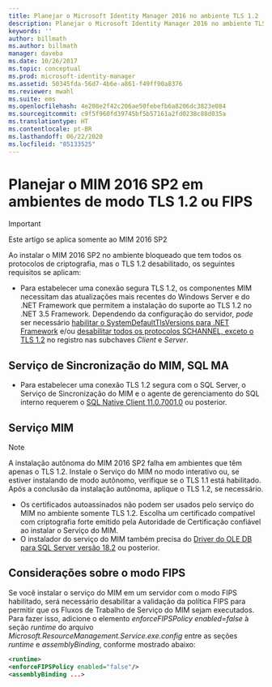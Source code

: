 ```yaml
---
title: Planejar o Microsoft Identity Manager 2016 no ambiente TLS 1.2 | Microsoft Docs
description: Planejar o Microsoft Identity Manager 2016 no ambiente TLS 1.2
keywords: ''
author: billmath
ms.author: billmath
manager: daveba
ms.date: 10/26/2017
ms.topic: conceptual
ms.prod: microsoft-identity-manager
ms.assetid: 50345fda-56d7-4b6e-a861-f49ff90a8376
ms.reviewer: mwahl
ms.suite: ems
ms.openlocfilehash: 4e208e2f42c206ae50febefb6a8206dc3823e084
ms.sourcegitcommit: c9f5f960fd39745bf5b57161a2fd0238c88d035a
ms.translationtype: HT
ms.contentlocale: pt-BR
ms.lasthandoff: 06/22/2020
ms.locfileid: "85133525"
---
```

# <a name="planning-mim-2016-sp2-in-tls-12-or-fips-mode-environments"></a>Planejar o MIM 2016 SP2 em ambientes de modo TLS 1.2 ou FIPS


> [!IMPORTANT]
> Este artigo se aplica somente ao MIM 2016 SP2

Ao instalar o MIM 2016 SP2 no ambiente bloqueado que tem todos os protocolos de criptografia, mas o TLS 1.2 desabilitado, os seguintes requisitos se aplicam:
- Para estabelecer uma conexão segura TLS 1.2, os componentes MIM necessitam das atualizações mais recentes do Windows Server e do .NET Framework que permitem a instalação do suporte ao TLS 1.2 no .NET 3.5 Framework. Dependendo da configuração do servidor, *pode* ser necessário [habilitar o SystemDefaultTlsVersions para .NET Framework](https://support.microsoft.com/help/3154520/support-for-tls-system-default-versions-included-in-the-net-framework) e/ou [desabilitar todos os protocolos SCHANNEL, exceto o TLS 1.2](https://docs.microsoft.com/windows-server/security/tls/tls-registry-settings) no registro nas subchaves *Client* e *Server*.

## <a name="mim-synchronization-service-sql-ma"></a>Serviço de Sincronização do MIM, SQL MA

- Para estabelecer uma conexão TLS 1.2 segura com o SQL Server, o Serviço de Sincronização do MIM e o agente de gerenciamento do SQL interno requerem o [SQL Native Client 11.0.7001.0](https://www.microsoft.com/download/details.aspx?id=50402) ou posterior.

## <a name="mim-service"></a>Serviço MIM
   >[!NOTE]
   >A instalação autônoma do MIM 2016 SP2 falha em ambientes que têm apenas o TLS 1.2. Instale o Serviço do MIM no modo interativo ou, se estiver instalando de modo autônomo, verifique se o TLS 1.1 está habilitado. Após a conclusão da instalação autônoma, aplique o TLS 1.2, se necessário.

- Os certificados autoassinados não podem ser usados pelo serviço do MIM no ambiente somente TLS 1.2. Escolha um certificado compatível com criptografia forte emitido pela Autoridade de Certificação confiável ao instalar o Serviço do MIM.
- O instalador do serviço do MIM também precisa do [Driver do OLE DB para SQL Server versão 18.2](https://www.microsoft.com/download/details.aspx?id=56730) ou posterior.

## <a name="fips-mode-considerations"></a>Considerações sobre o modo FIPS

Se você instalar o serviço do MIM em um servidor com o modo FIPS habilitado, será necessário desabilitar a validação da política FIPS para permitir que os Fluxos de Trabalho de Serviço do MIM sejam executados. Para fazer isso, adicione o elemento *enforceFIPSPolicy enabled=false* à seção *runtime* do arquivo *Microsoft.ResourceManagement.Service.exe.config* entre as seções *runtime* e *assemblyBinding*, conforme mostrado abaixo:

```XML
<runtime>
<enforceFIPSPolicy enabled="false"/>
<assemblyBinding ...>
```    
